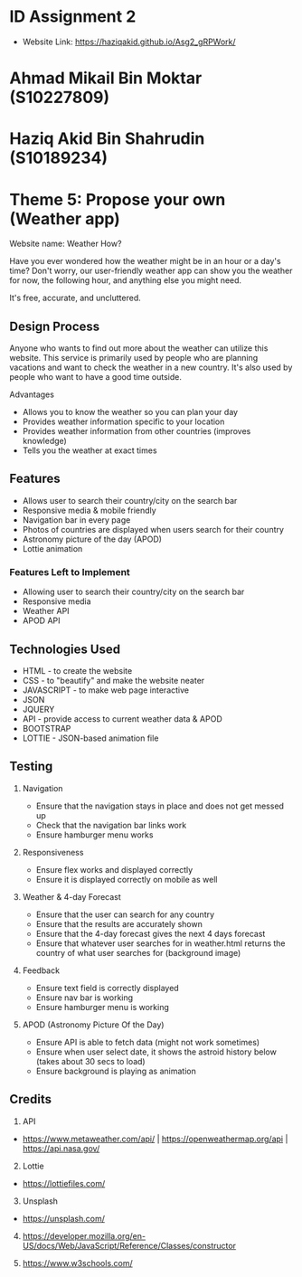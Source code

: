 # ID Assignment 2
- Website Link: https://haziqakid.github.io/Asg2_gRPWork/

# Ahmad Mikail Bin Moktar (S10227809) 
# Haziq Akid Bin Shahrudin (S10189234)

# Theme 5: Propose your own (Weather app)

Website name: Weather How?

Have you ever wondered how the weather might be in an hour or a day's time? Don't worry, our user-friendly weather app can show you the weather for now, the following hour, and anything else you might need.

It's free, accurate, and uncluttered.
 
## Design Process
 
Anyone who wants to find out more about the weather can utilize this website. This service is primarily used by people who are planning vacations and want to check the weather in a new country. It's also used by people who want to have a good time outside.

Advantages
- Allows you to know the weather so you can plan your day
- Provides weather information specific to your location
- Provides weather information from other countries (improves knowledge)
- Tells you the weather at exact times


## Features
- Allows user to search their country/city on the search bar
- Responsive media & mobile friendly
- Navigation bar in every page
- Photos of countries are displayed when users search for their country 
- Astronomy picture of the day (APOD)
- Lottie animation 


### Features Left to Implement
- Allowing user to search their country/city on the search bar
- Responsive media
- Weather API
- APOD API

## Technologies Used

- HTML - to create the website
- CSS - to "beautify" and make the website neater
- JAVASCRIPT - to make web page interactive
- JSON
- JQUERY
- API -  provide access to current weather data & APOD
- BOOTSTRAP
- LOTTIE - JSON-based animation file

## Testing

1. Navigation
    - Ensure that the navigation stays in place and does not get messed up
    - Check that the navigation bar links work
    - Ensure hamburger menu works

2. Responsiveness
    - Ensure flex works and displayed correctly
    - Ensure it is displayed correctly on mobile as well

3. Weather & 4-day Forecast
    - Ensure that the user can search for any country
    - Ensure that the results are accurately shown 
    - Ensure that the 4-day forecast gives the next 4 days forecast 
    - Ensure that whatever user searches for in weather.html returns the country of what user searches for (background image)

4. Feedback
    - Ensure text field is correctly displayed
    - Ensure nav bar is working
    - Ensure hamburger menu is working

5. APOD (Astronomy Picture Of the Day)
    - Ensure API is able to fetch data (might not work sometimes)
    - Ensure when user select date, it shows the astroid history below (takes about 30 secs to load)
    - Ensure background is playing as animation

## Credits

1. API
- https://www.metaweather.com/api/ | https://openweathermap.org/api | https://api.nasa.gov/

2. Lottie
- https://lottiefiles.com/

3. Unsplash
- https://unsplash.com/

4. https://developer.mozilla.org/en-US/docs/Web/JavaScript/Reference/Classes/constructor

5. https://www.w3schools.com/

